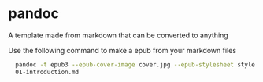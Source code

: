 # pandoc
A template made from markdown that can be converted to anything

Use the following command to make a epub from your markdown files

```bash
  pandoc -t epub3 --epub-cover-image cover.jpg --epub-stylesheet style.css -S -o demo.epub title.txt\
  01-introduction.md
```
